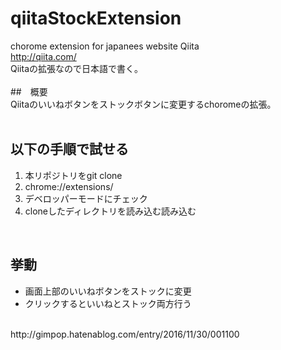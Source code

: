 # qiitaStockExtension
chorome extension for japanees website Qiita<br>
http://qiita.com/<br>
Qiitaの拡張なので日本語で書く。<br>
<br>
##　概要<br>
Qiitaのいいねボタンをストックボタンに変更するchoromeの拡張。<br>
<br>

## 以下の手順で試せる<br>
1. 本リポジトリをgit clone<br>
1. chrome://extensions/<br>
1. デベロッパーモードにチェック<br>
1. cloneしたディレクトリを読み込む読み込む<br>
<br>

## 挙動<br>
*  画面上部のいいねボタンをストックに変更<br>
* クリックするといいねとストック両方行う<br>
<br>
http://gimpop.hatenablog.com/entry/2016/11/30/001100
